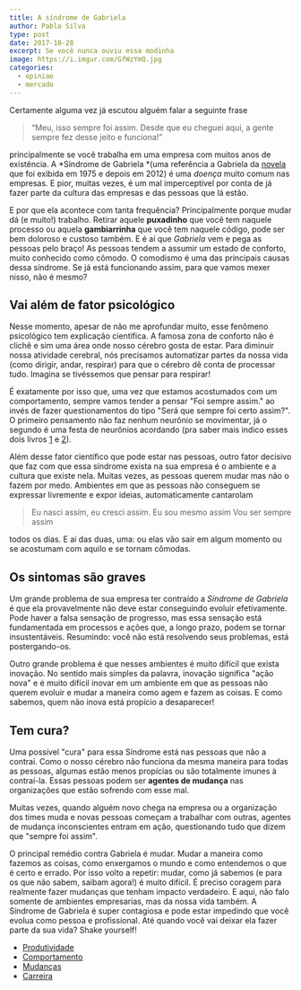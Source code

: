 ```yaml
---
title: A síndrome de Gabriela
author: Pablo Silva
type: post
date: 2017-10-28
excerpt: Se você nunca ouviu essa modinha
image: https://i.imgur.com/GfWzYmQ.jpg
categories:
  - opiniao
  - mercado
---
```


Certamente alguma vez já escutou alguém falar a seguinte frase

> “Meu, isso sempre foi assim. Desde que eu cheguei aqui, a gente sempre fez desse
> jeito e funciona!”

principalmente se você trabalha em uma empresa com muitos anos de existência. A
*Síndrome de Gabriela *(uma referência a Gabriela da
[novela](https://pt.wikipedia.org/wiki/Gabriela_(2012)) que foi exibida em 1975
e depois em 2012) é uma *doença* muito comum nas empresas. E pior, muitas vezes,
é um mal imperceptível por conta de já fazer parte da cultura das empresas e das
pessoas que lá estão.

E por que ela acontece com tanta frequência? Principalmente porque mudar dá (e
muito!) trabalho. Retirar aquele **puxadinho** que você tem naquele processo ou
aquela **gambiarrinha** que você tem naquele código, pode ser bem doloroso e
custoso também. E é aí que *Gabriela* vem e pega as pessoas pelo braço! As
pessoas tendem a assumir um estado de conforto, muito conhecido como cômodo. O
comodismo é uma das principais causas dessa síndrome. Se já está funcionando
assim, para que vamos mexer nisso, não é mesmo?

## Vai além de fator psicológico

Nesse momento, apesar de não me aprofundar muito, esse fenômeno psicológico tem
explicação científica. A famosa zona de conforto não é clichê e sim uma área
onde nosso cérebro gosta de estar. Para diminuir nossa atividade cerebral, nós
precisamos automatizar partes da nossa vida (como dirigir, andar, respirar) para
que o cérebro dê conta de processar tudo. Imagina se tivéssemos que pensar para
respirar!

É exatamente por isso que, uma vez que estamos acostumados com um comportamento,
sempre vamos tender a pensar "Foi sempre assim." ao invés de fazer
questionamentos do tipo "Será que sempre foi certo assim?". O primeiro
pensamento não faz nenhum neurônio se movimentar, já o segundo é uma festa de
neurônios acordando (pra saber mais indico esses dois livros [1](https://www.amazon.com.br/Thinking-Fast-Slow-Daniel-Kahneman/dp/0374533555)
e [2](https://www.amazon.com.br/Power-Habit-What-Life-Business/dp/081298160X/ref=pd_lpo_sbs_14_t_2?_encoding=UTF8&psc=1&refRID=Z8K0B5YVS6BJWWD11NXM)).

Além desse fator científico que pode estar nas pessoas, outro fator decisivo que
faz com que essa síndrome exista na sua empresa é o ambiente e a cultura que
existe nela. Muitas vezes, as pessoas querem mudar mas não o fazem por medo.
Ambientes em que as pessoas não conseguem se expressar livremente e expor
ideias, automaticamente cantarolam

> Eu nasci assim, eu cresci assim. Eu sou mesmo assim Vou ser sempre assim

todos os dias. E aí das duas, uma: ou elas vão sair em algum momento ou se
acostumam com aquilo e se tornam cômodas.

## Os sintomas são graves

Um grande problema de sua empresa ter contraído a *Síndrome de Gabriela* é que
ela provavelmente não deve estar conseguindo evoluir efetivamente. Pode haver a
falsa sensação de progresso, mas essa sensação está fundamentada em processos e
ações que, a longo prazo, podem se tornar insustentáveis. Resumindo: você não
está resolvendo seus problemas, está postergando-os.

Outro grande problema é que nesses ambientes é muito difícil que exista
inovação. No sentido mais simples da palavra, inovação significa "ação nova" e é
muito difícil inovar em um ambiente em que as pessoas não querem evoluir e mudar
a maneira como agem e fazem as coisas. E como sabemos, quem não inova está
propício a desaparecer!

## Tem cura?

Uma possível "cura" para essa Síndrome está nas pessoas que não a contrai. Como
o nosso cérebro não funciona da mesma maneira para todas as pessoas, algumas
estão menos propícias ou são totalmente imunes à contraí-la. Essas pessoas podem
ser **agentes de mudança** nas organizações que estão sofrendo com esse mal.

Muitas vezes, quando alguém novo chega na empresa ou a organização dos times
muda e novas pessoas começam a trabalhar com outras, agentes de mudança
inconscientes entram em ação, questionando tudo que dizem que "sempre foi
assim".

O principal remédio contra Gabriela é mudar. Mudar a maneira como fazemos as
coisas, como enxergamos o mundo e como entendemos o que é certo e errado. Por
isso volto a repetir: mudar, como já sabemos (e para os que não sabem, saibam
agora!) é muito difícil. É preciso coragem para realmente fazer mudanças que
tenham impacto verdadeiro. E aqui, não falo somente de ambientes empresarias,
mas da nossa vida também. A Síndrome de Gabriela é super contagiosa e pode estar
impedindo que você evolua como pessoa e profissional. Até quando você vai deixar
ela fazer parte da sua vida? Shake yourself!

* [Produtividade](https://medium.com/tag/produtividade?source=post)
* [Comportamento](https://medium.com/tag/comportamento?source=post)
* [Mudanças](https://medium.com/tag/mudanÃ§as?source=post)
* [Carreira](https://medium.com/tag/carreira?source=post)

